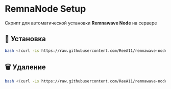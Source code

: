 # RemnaNode Setup

Скрипт для автоматической установки **Remnawave Node** на сервере

## 🚀 Установка

```bash
bash <(curl -Ls https://raw.githubusercontent.com/ReeA11/remnawave-node-setup/refs/heads/master/setup-remnanode.sh)
```

## 🗑 Удаление 
```bash
bash <(curl -Ls https://raw.githubusercontent.com/ReeA11/remnawave-node-setup/refs/heads/master/remove-remnanode.sh)
```